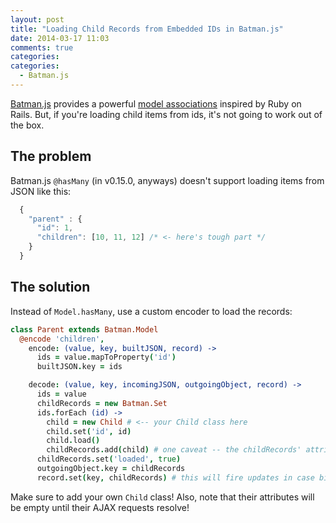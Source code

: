 ```yaml
---
layout: post
title: "Loading Child Records from Embedded IDs in Batman.js"
date: 2014-03-17 11:03
comments: true
categories:
categories:
  - Batman.js
---
```


[Batman.js](http://batmanjs.org/) provides a powerful [model associations](http://batmanjs.org/docs/api/batman.model_associations.html) inspired by Ruby on Rails. But, if you're loading child items from ids, it's not going to work out of the box.

<!-- more -->

## The problem

Batman.js `@hasMany` (in v0.15.0, anyways) doesn't support loading items from JSON like this:

```javascript
  {
    "parent" : {
      "id": 1,
      "children": [10, 11, 12] /* <- here's tough part */
    }
  }
```

## The solution

Instead of `Model.hasMany`, use a custom encoder to load the records:

```coffeescript
class Parent extends Batman.Model
  @encode 'children',
    encode: (value, key, builtJSON, record) ->
      ids = value.mapToProperty('id')
      builtJSON.key = ids

    decode: (value, key, incomingJSON, outgoingObject, record) ->
      ids = value
      childRecords = new Batman.Set
      ids.forEach (id) ->
        child = new Child # <-- your Child class here
        child.set('id', id)
        child.load()
        childRecords.add(child) # one caveat -- the childRecords' attributes will be empty until their requests come back.
      childRecords.set('loaded', true)
      outgoingObject.key = childRecords
      record.set(key, childRecords) # this will fire updates in case bindings are waiting for this data
```

Make sure to add your own `Child` class! Also, note that their attributes will be empty until their AJAX requests resolve!
